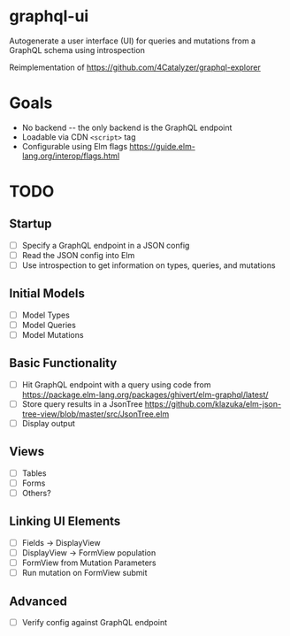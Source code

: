 # graphql-ui
Autogenerate a user interface (UI) for queries and mutations from a GraphQL schema using introspection

Reimplementation of https://github.com/4Catalyzer/graphql-explorer

# Goals
- No backend -- the only backend is the GraphQL endpoint
- Loadable via CDN `<script>` tag 
- Configurable using Elm flags https://guide.elm-lang.org/interop/flags.html

# TODO

## Startup
- [ ] Specify a GraphQL endpoint in a JSON config
- [ ] Read the JSON config into Elm
- [ ] Use introspection to get information on types, queries, and mutations

## Initial Models
- [ ] Model Types
- [ ] Model Queries
- [ ] Model Mutations

## Basic Functionality
- [ ] Hit GraphQL endpoint with a query using code from https://package.elm-lang.org/packages/ghivert/elm-graphql/latest/
- [ ] Store query results in a JsonTree https://github.com/klazuka/elm-json-tree-view/blob/master/src/JsonTree.elm
- [ ] Display output

## Views
- [ ] Tables
- [ ] Forms
- [ ] Others?

## Linking UI Elements
- [ ] Fields -> DisplayView
- [ ] DisplayView -> FormView population
- [ ] FormView from Mutation Parameters
- [ ] Run mutation on FormView submit

## Advanced
- [ ] Verify config against GraphQL endpoint
